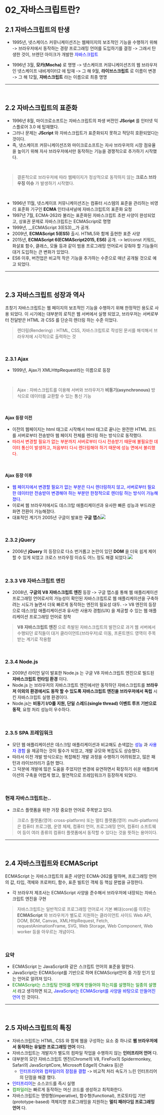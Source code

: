 # 02_자바스크립트란?
## 2.1 자바스크립트의 탄생
- 1995년, 넷스케이스 커뮤니케이션즈는 웹페이지의 보조적인 기능을 수행하기 위해
-> 브라우저에서 동작하는 경량 프로그래밍 언어를 도입하기를 결정
-> 그래서 탄생한 것이, 브렌던 아이크가 개발한 <span style="color:#0000FF">자바스크립트<span>

- 1996년 3월,	__모카(Mocha)__ 로 명명 
-> 넷스케이프 커뮤니케이션즈의 웹 브라우저인 넷스케이프 내비게이터2 에 탑재
-> 그 해 9월, __라이브스크립트__ 로 이름이 변경
-> 그 해 12월, __자바스크립트__ 라는 이름으로 최종 명명

***
<br>

## 2.2 자바스크립트의 표준화
- 1996년 8월, 마이크로소프트는 자바스크립트의 파생 버전인 __JScript__ 를 인터넷 익스플로어 3.0 에 탑재했다.
- 그러나 문제는 __JScript__ 와 자바스크립트가 표준화되지 못하고 적당히 호환되었다는 것이다.
- 즉, 넷스케이프 커뮤니케이션즈와 마이크로소프트는 자사 브라우저의 시장 점유율을 높이기 위해 자사 브라우저에서만 동작하는 기능을 경쟁적으로 추가하기 시작했다.

<br>
  
> 결론적으로 브라우저에 따라 웹페이지가 정상적으로 동작하지 않는 __크로스 브라우징 이슈__ 가 발생하기 시작했다.

<br>
  
- 1996년 11월, 넷스케이프 커뮤니케이션즈는 컴퓨터 시스템의 표준을 관리하는 비영리 표준화 기구인 __ECMA__ 인터내셔널에 자바스크립트의 표준화 요청
- 1997년 7월, ECMA-262라 불리는 표준화된 자바스크립트 초판 사양이 완성되었고, 상표권 문제로 자바스크립트는 ECMAScript로 명명
- 1999년, __ECMAScript 3(ES3)__가 공개.
- 2009년, __ECMAScript 5(ES5)__ 출시. HTML5와 함께 출현한 표준 사양
- 2015년, __ECMAScript 6(ECMAScript2015, ES6)__ 공개.
-> let/const 키워드, 화살표 함수, 클래스, 모듈 등과 같이 범용 프로그래밍 언어로서 갖춰야 할 기능들이 대거 도입하는 큰 변화가 있었다.
- ES6 이후, 버전업은 비교적 작은 기능을 추가하는 수준으로 매년 공개될 것으로 예고 되었다.

***
<br>
  
## 2.3 자바스크립트 성장과 역사
초창기 자바스크립트는 웹 페이지의 보조적인 기능을 수행하기 위해 한정적인 용도로 사용 되었다. 이 시기에는 대부분의 로직은 웹 서버에서 실행 되었고, 브라우저는 서버로부터 전달받은 HTML 과 CSS 를 단순히 렌더링 하는 수준 이었다.

> 렌더링(Rendering)
  : HTML, CSS, 자바스크립트로 작성된 문서를 해석해서 브라우저에 시각적으로 출력하는 것
  
<br>

### 2.3.1 Ajax  
- 1999년, Ajax가 XMLHttpRequest라는 이름으로 등장

<br>

> Ajax
  : 자바스크립트를 이용해 서버와 브라우저가 __비동기(asynchronous)__ 방식으로 데이터를 교환할 수 있는 통신 기능

<br>

#### Ajax 등장 이전
- 이전의 웹페이지는 html 태그로 시작해서 html 태그로 끝나는 완전한 HTML 코드를 서버로부터 전송받아 웹 페이지 전체를 렌더링 하는 방식으로 동작했다.
- <span style="color : red"/> 따라서 변경할 필요가 없는 부분까지 서버로부터 다시 전송받기 때문에 불필요한 데이터 통신이 발생하고, 처음부터 다시 렌더링해야 하기 때문에 성능 면에서 불리했다.

<br>

#### Ajax 등장 이후
- <span style="color : #0000FF"/>웹 페이지에서 변경할 필요가 없는 부분은 다시 렌더링하지 않고, 서버로부터 필요한 데이터만 전송받아 변경해야 하는 부분만 한정적으로 렌더링 하는 방식이 가능해졌다.
- 이로써 웹 브라우저에서도 데스크탑 애플리케이션과 유사한 빠른 성능과 부드러운 화면 전환이 가능해졌다.
- 대표적인 계기가 2005년 구글이 발표한 __구글 맵스__![](https://velog.velcdn.com/images/hoho_0815/post/8c282c96-0020-4ed9-90b4-97d9b071d59f/image.png)

<br>

### 2.3.2 jQuery
- 2006년 __jQuery__ 의 등장으로 다소 번거롭고 논란이 있던 __DOM__ 을 더욱 쉽게 제어할 수 있게 되었고 크로스 브라우징 이슈도 어느 정도 해결 되었다.![](https://velog.velcdn.com/images/hoho_0815/post/19dc609e-ef5b-4abd-8699-ab2e42768649/image.png)

<br>

### 2.3.3 V8 자바스크립트 엔진
- 2008년, __구글의 V8 자바스크립트 엔진__ 등장
-> 구글 맵스를 통해 웹 애플리케이션 프로그래밍 언어로서의 가능성이 확인된 자바스크립트로 웹 애플리케이션을 구축하려는 시도가 늘면서 더욱 빠르게 동작하는 엔진의 필요성 대두.
-> V8 엔진의 등장으로 데스크탑 애플리케이션과 유사한 사용자 경험(UX) 을 제공할 수 있는 웹 애플리케이션 프로그래밍 언어로 정착
> __V8 자바스크립트 엔진__ 으로 촉발된 자바스크립트의 발전으로 과거 웹 서버에서 수행되던 로직들이 대거 클라이언트(브라우저)로 이동, 프론트엔드 영역이 주목받는 계기로 작용함

<br>

### 2.3.4 Node.js
- 2009년 라이언 달이 발표한 Node.js 는 구글 V8 자바스크립트 엔진으로 빌드된 __자바스크립트 런타임 환경__ 이다.
- Node.js 는 브라우저의 자바스크립트 엔진에서만 동작하던 자바스크립트를 __브라우저 이외의 환경에서도 동작 할 수 있도록 자바스크립트 엔진을 브라우저에서 독립__ 시킨 자바스크립트 실행 환경이다.
- Node.js는 __비동기 I/O를 지원, 단일 스레드(single thread) 이벤트 루프 기반으로 동작__, 요청 처리 성능이 우수하다.

<br>

### 2.3.5 SPA 프레임워크
  - 모던 웹 애플리케이션은 데스크탑 애플리케이션과 비교해도 손색없는 <span style="color:#0000FF"> 성능 </span> 과 <span style="color:#0000FF"> 사용자 경험 </span> 을 제공하는 것이 필수가 되었고, 개발 규모와 복잡도도 상승했다.
 - 따라서 이전 개발 방식으로는 복잡해진 개발 과정을 수행하기 어려워졌고, 많은 패턴과 라이브러리가 출현 했다.
- 그 덕분에 개발에 많은 도움을 주었지만 변경에 유연하면서 확장하기 쉬운 애플리케이션의 구축을 어렵게 했고, 필연적으로 프레임워크가 등장하게 되었다.

<br>

### 현재 자바스크립트는..
- 크로스 플랫폼을 위한 가장 중요한 언어로 주목받고 있다.
>크로스 플랫폼(영어: cross-platform) 또는 멀티 플랫폼(영어: multi-platform)은 컴퓨터 프로그램, 운영 체제, 컴퓨터 언어, 프로그래밍 언어, 컴퓨터 소프트웨어 등이 여러 종류의 컴퓨터 플랫폼에서 동작할 수 있다는 것을 뜻하는 용어이다.

***
<br>

## 2.4 자바스크립트와 ECMAScript
ECMAScript 는 자바스크립트의 표준 사양인 ECMA-262를 말하며, 프로그래밍 언어의 값, 타입, 객체와 프로퍼티, 함수, 표준 빌트인 객체 등 핵심 문법을 규정한다.
- 각 브라우저 제조사는 ECMAScript 사양을 준수해서 브라우저에 내장되는 자바스크립트 엔진을 구현
> 자바스크립트는 일반적으로 프로그래밍 언어로서 기본 뼈대(core)를 이루는 __ECMAScript__ 와 브라우저가 별도로 지원하는 클라이언트 사이드 Web API, DOM, BOM, Canvas, XMLHttpRequest, Fetch, requestAnimationFrame, SVG, Web Storage, Web Component, Web worker 등을 아우르는 개념이다.

<br>

### 요약
  - ECMAScript 는 JavaScript와 같은 스크립트 언어의 표준을 말한다. 
  - JavaScript는 ECMAScript를 기반으로 하며 ECMAScript언어 중 가장 인기 있는 언어로 알려져 있다.
  - <span style="color:#008000">ECMAScript는 스크립팅 언어를 어떻게 만들어야 하는지를 설명하는 일종의 설명서</span> 라고 생각하면 되고, <span style="color:#000FFF">JavaScript는 ECMAScript를 사양을 바탕으로 만들어진 언어</span> 인 것이다.

***
<br>

## 2.5 자바스크립트의 특징
- 자바스크립트는 HTML, CSS 와 함께 웹을 구성하는 요소 중 하나로 __웹 브라우저에서 동작하는 유일한 프로그래밍 언어__ 이다.
- 자바스크립트는 개발자가 별도의 컴파일 작업을 수행하지 않는 __인터프리어 언어__ 다.
- 대부분의 모던 자바스크립트 엔진(Chrome의 V8, FireFox의 Spidermonkey, Safari의 JavaScriptCore, Microsoft Edge의 Chakra 등)은 
  -	<span style="color : #0000FF">인터프리어와 컴파일러의 장점을 결합</span> 
  -> 비교적 처리 속도가 느린 인터프리어의 단점을 해결 했다.
 - <span style="color : #0000FF">인터프리어</span>는 소스코드를 즉시 실행
 - <span style="color:#008000">컴파일러</span>는 빠르게 동작하는 머신 코드를 생성하고 최적화한다.
- 자바스크립트는 명령형(imperative), 함수형(functional), 프로토타입 기반(prototype-based) 객체지향 프로그래밍을 지원하는 __멀티 패러다임 프로그래밍 언어__ 다.